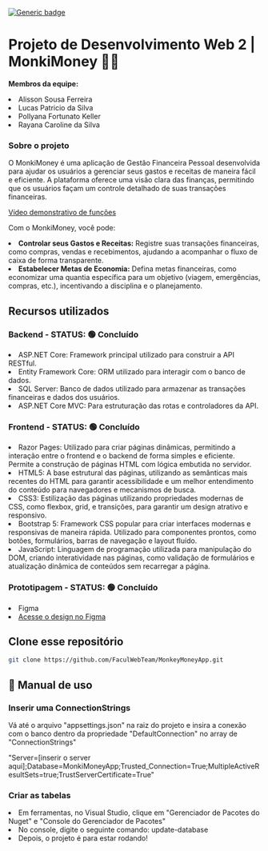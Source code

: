 [![Generic badge](https://img.shields.io/badge/STATUS%20DO%20PROJETO-CONCLUIDO-green)](https://shields.io/)

# Projeto de Desenvolvimento Web 2 | MonkiMoney 🐒💸
<p><b>Membros da equipe:</b></p>
<li>Alisson Sousa Ferreira</li>
<li>Lucas Patricio da Silva</li>
<li>Pollyana Fortunato Keller </li>
<li>Rayana Caroline da Silva</li>

<h3>Sobre o projeto</h3>
<p>O MonkiMoney é uma aplicação de Gestão Financeira Pessoal desenvolvida para ajudar os usuários a gerenciar seus gastos e receitas de maneira fácil e eficiente. A plataforma oferece uma visão clara das finanças, permitindo que os usuários façam um controle detalhado de suas transações financeiras.</p>
<p><a href=https://youtu.be/qZWbuT7aLdk>Vídeo demonstrativo de funções</a></p>

<p>Com o MonkiMoney, você pode:</p>

<li><b>Controlar seus Gastos e Receitas:</b> Registre suas transações financeiras, como compras, vendas e recebimentos, ajudando a acompanhar o fluxo de caixa de forma transparente.</li>

<li><b>Estabelecer Metas de Economia:</b> Defina metas financeiras, como economizar uma quantia específica para um objetivo (viagem, emergências, compras, etc.), incentivando a disciplina e o planejamento.</li>

## Recursos utilizados
<h3>Backend - STATUS: 🟢 Concluído </h3>
<li>ASP.NET Core: Framework principal utilizado para construir a API RESTful.</li>
<li>Entity Framework Core: ORM utilizado para interagir com o banco de dados.</li>
<li>SQL Server: Banco de dados utilizado para armazenar as transações financeiras e dados dos usuários.</li>
<li>ASP.NET Core MVC: Para estruturação das rotas e controladores da API.</li>

<h3>Frontend - STATUS: 🟢 Concluído </h3>
<li>Razor Pages: Utilizado para criar páginas dinâmicas, permitindo a interação entre o frontend e o backend de forma simples e eficiente. Permite a construção de páginas HTML com lógica embutida no servidor.</li>
<li>HTML5: A base estrutural das páginas, utilizando as semânticas mais recentes do HTML para garantir acessibilidade e um melhor entendimento do conteúdo para navegadores e mecanismos de busca.</li>
<li>CSS3: Estilização das páginas utilizando propriedades modernas de CSS, como flexbox, grid, e transições, para garantir um design atrativo e responsivo.</li>
<li>Bootstrap 5: Framework CSS popular para criar interfaces modernas e responsivas de maneira rápida. Utilizado para componentes prontos, como botões, formulários, barras de navegação e layout fluído.</li>
<li>JavaScript: Linguagem de programação utilizada para manipulação do DOM, criando interatividade nas páginas, como validação de formulários e atualização dinâmica de conteúdos sem recarregar a página.</li>
<h3>Prototipagem - STATUS: 🟢 Concluído</h3>
<li>Figma</li>
<li><a href="https://www.figma.com/design/cQbVID5jHFaUfLBhSTZzL4/MonkiMoneyApp?node-id=0-1&node-type=canvas&t=dfIQa5Vv7jrGOUjI-0" target="_blank">Acesse o design no Figma</a></li>

## Clone esse repositório
```bash
git clone https://github.com/FaculWebTeam/MonkeyMoneyApp.git
```
## 🔧 Manual de uso
<h3>Inserir uma ConnectionStrings</h3>
<p> Vá até o arquivo "appsettings.json" na raiz do projeto e insira a conexão com o banco dentro da propriedade "DefaultConnection" no array de "ConnectionStrings"</p>
<p>"Server=[inserir o server aqui];Database=MonkiMoneyApp;Trusted_Connection=True;MultipleActiveResultSets=true;TrustServerCertificate=True"</p>
<h3>Criar as tabelas</h3>
<li>Em ferramentas, no Visual Studio, clique em "Gerenciador de Pacotes do Nuget" e "Console do Gerenciador de Pacotes"</li>
<li>No console, digite o seguinte comando: update-database</li>
<li>Depois, o projeto é para estar rodando! </li>
